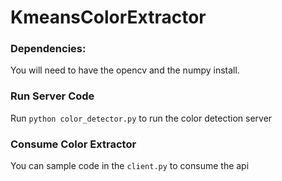 # KmeansColorExtractor

### Dependencies:
  You will need to have the opencv and the numpy install.
### Run Server Code
  Run ```python color_detector.py``` to run the color detection server
### Consume Color Extractor
  You can sample code in the ```client.py``` to consume the api 
